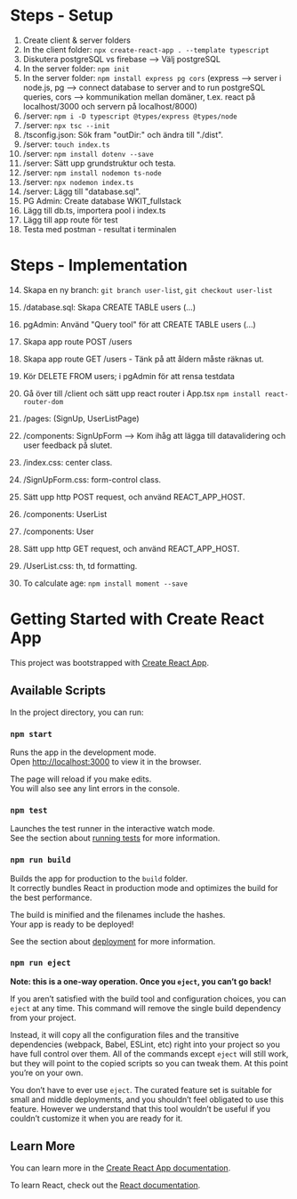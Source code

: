 # Steps - Setup
1. Create client & server folders
2. In the client folder: `npx create-react-app . --template typescript`
2. Diskutera postgreSQL vs firebase --> Välj postgreSQL
3. In the server folder: `npm init`
4. In the server folder: `npm install express pg cors` (express --> server i node.js, pg --> connect database to server and to run postgreSQL queries, cors --> kommunikation mellan domäner, t.ex. react på localhost/3000 och servern på localhost/8000)
5. /server: `npm i -D typescript @types/express @types/node`
6. /server: `npx tsc --init`
7. /tsconfig.json: Sök fram "outDir:" och ändra till "./dist".
8. /server: `touch index.ts`
9. /server: `npm install dotenv --save`
10. /server: Sätt upp grundstruktur och testa.
11. /server: `npm install nodemon ts-node`
12. /server: `npx nodemon index.ts`
13. /server: Lägg till "database.sql".
14. PG Admin: Create database WKIT_fullstack
15. Lägg till db.ts, importera pool i index.ts
16. Lägg till app route för test
17. Testa med postman - resultat i terminalen
# Steps - Implementation
14. Skapa en ny branch: `git branch user-list`, `git checkout user-list`

15. /database.sql: Skapa CREATE TABLE users (...)

16. pgAdmin: Använd "Query tool" för att CREATE TABLE users (...) 

17. Skapa app route POST /users

18. Skapa app route GET /users - Tänk på att åldern måste räknas ut.

19. Kör DELETE FROM users; i pgAdmin för att rensa testdata

20. Gå över till /client och sätt upp react router i App.tsx `npm install react-router-dom`

21. /pages: (SignUp, UserListPage)

22. /components: SignUpForm --> Kom ihåg att lägga till datavalidering och user feedback på slutet.

23. /index.css: center class.

24. /SignUpForm.css: form-control class.

25. Sätt upp http POST request, och använd REACT_APP_HOST.

26. /components: UserList

27. /components: User

28. Sätt upp http GET request, och använd REACT_APP_HOST.

29. /UserList.css: th, td formatting.

30. To calculate age: `npm install moment --save`

















# Getting Started with Create React App

This project was bootstrapped with [Create React App](https://github.com/facebook/create-react-app).

## Available Scripts

In the project directory, you can run:

### `npm start`

Runs the app in the development mode.\
Open [http://localhost:3000](http://localhost:3000) to view it in the browser.

The page will reload if you make edits.\
You will also see any lint errors in the console.

### `npm test`

Launches the test runner in the interactive watch mode.\
See the section about [running tests](https://facebook.github.io/create-react-app/docs/running-tests) for more information.

### `npm run build`

Builds the app for production to the `build` folder.\
It correctly bundles React in production mode and optimizes the build for the best performance.

The build is minified and the filenames include the hashes.\
Your app is ready to be deployed!

See the section about [deployment](https://facebook.github.io/create-react-app/docs/deployment) for more information.

### `npm run eject`

**Note: this is a one-way operation. Once you `eject`, you can’t go back!**

If you aren’t satisfied with the build tool and configuration choices, you can `eject` at any time. This command will remove the single build dependency from your project.

Instead, it will copy all the configuration files and the transitive dependencies (webpack, Babel, ESLint, etc) right into your project so you have full control over them. All of the commands except `eject` will still work, but they will point to the copied scripts so you can tweak them. At this point you’re on your own.

You don’t have to ever use `eject`. The curated feature set is suitable for small and middle deployments, and you shouldn’t feel obligated to use this feature. However we understand that this tool wouldn’t be useful if you couldn’t customize it when you are ready for it.

## Learn More

You can learn more in the [Create React App documentation](https://facebook.github.io/create-react-app/docs/getting-started).

To learn React, check out the [React documentation](https://reactjs.org/).

